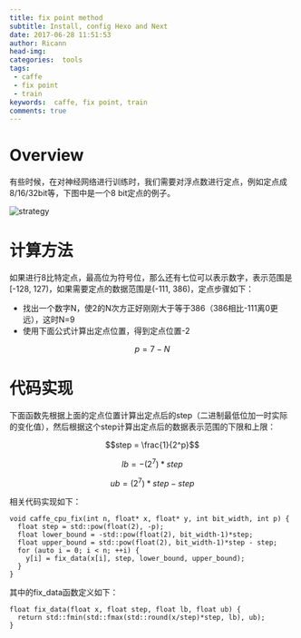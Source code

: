 ```yaml
---
title: fix point method
subtitle: Install, config Hexo and Next
date: 2017-06-28 11:51:53
author: Ricann
head-img:
categories:  tools
tags:
 - caffe
 - fix point
 - train
keywords:  caffe, fix point, train
comments: true
---
```


<!--引擎
<script type="text/javascript" src="http://cdn.mathjax.org/mathjax/latest/MathJax.js?config=default"></script>
-->

<!--
示例公示：
$$x=\frac{-b\pm\sqrt{b^2-4ac}}{2a}$$
\\(x=\frac{-b\pm\sqrt{b^2-4ac}}{2a}\\)

\begin{equation}
E=mc^2
\end{equation}
-->

# Overview

有些时候，在对神经网络进行训练时，我们需要对浮点数进行定点，例如定点成8/16/32bit等，下图中是一个8 bit定点的例子。

<!--more-->

![strategy](/img/fix-point-method/fix-point-strategy.png)

# 计算方法
如果进行8比特定点，最高位为符号位，那么还有七位可以表示数字，表示范围是[-128, 127)，如果需要定点的数据范围是(-111, 386)，定点步骤如下：
 - 找出一个数字N，使2的N次方正好刚刚大于等于386（386相比-111离0更远），这时N=9
 - 使用下面公式计算出定点位置，得到定点位置-2

$$p = 7 - N$$

# 代码实现
下面函数先根据上面的定点位置计算出定点后的step（二进制最低位加一时实际的变化值），然后根据这个step计算出定点后的数据表示范围的下限和上限：

$$step = \frac{1}{2^p}$$

$$lb = -(2^7)*step$$

$$ub = (2^7)*step - step$$

相关代码实现如下：
```
void caffe_cpu_fix(int n, float* x, float* y, int bit_width, int p) {
  float step = std::pow(float(2), -p);
  float lower_bound = -std::pow(float(2), bit_width-1)*step;
  float upper_bound = std::pow(float(2), bit_width-1)*step - step;
  for (auto i = 0; i < n; ++i) {
    y[i] = fix_data(x[i], step, lower_bound, upper_bound);
  }
}

```

其中的fix_data函数定义如下：
```
float fix_data(float x, float step, float lb, float ub) {
  return std::fmin(std::fmax(std::round(x/step)*step, lb), ub);
}
```
